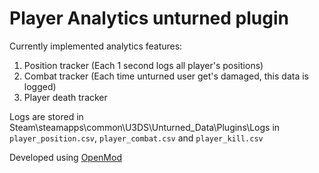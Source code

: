 # Player Analytics unturned plugin
Currently implemented analytics features:
1. Position tracker (Each 1 second logs all player's positions)
2. Combat tracker (Each time unturned user get's damaged, this data is logged)
3. Player death tracker

Logs are stored in Steam\steamapps\common\U3DS\Unturned_Data\Plugins\Logs in `player_position.csv`, `player_combat.csv` and `player_kill.csv`

Developed using [OpenMod](https://github.com/openmod/openmod)